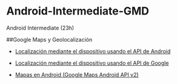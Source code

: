 # Android-Intermediate-GMD
Android Intermediate (23h)

##Google Maps y Geolocalización

  - [Localización mediante el dispositivo usando el API de Android](https://github.com/TeclaLabsPeruTraining/Android-Intermediate-GMD/blob/Lesson5-GMaps/AndroidLocationAPI.md)

  - [Localización mediante el dispositivo usando el API de Google](https://github.com/TeclaLabsPeruTraining/Android-Intermediate-GMD/blob/Lesson5-GMaps/GoogleLocationAPI.md)

  - [Mapas en Android (Google Maps Android API v2)](https://github.com/TeclaLabsPeruTraining/Android-Intermediate-GMD/tree/Lesson5-GMaps/android-samples)

